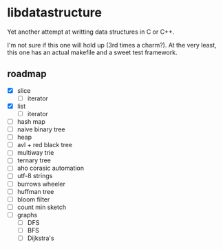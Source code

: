 # libdatastructure

Yet another attempt at writting data structures in C or C++.

I'm not sure if this one will hold up (3rd times a charm?). At
the very least, this one has an actual makefile and a sweet test
framework.

## roadmap

- [x] slice
    * [ ] iterator
- [x] list
    * [ ] iterator
- [ ] hash map
- [ ] naive binary tree
- [ ] heap
- [ ] avl + red black tree
- [ ] multiway trie
- [ ] ternary tree
- [ ] aho corasic automation
- [ ] utf-8 strings
- [ ] burrows wheeler
- [ ] huffman tree
- [ ] bloom filter
- [ ] count min sketch
- [ ] graphs
    * [ ] DFS
    * [ ] BFS
    * [ ] Dijkstra's
